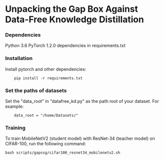 # Unpacking the Gap Box Against Data-Free Knowledge Distillation


### Dependencies

Python 3.6
PyTorch 1.2.0
dependencies in requirements.txt


### Installation
Install pytorch and other dependencies:

        pip install -r requirements.txt


### Set the paths of datasets

Set the "data_root" in "datafree_kd.py" as the path root of your dataset. For example:

        data_root = "/home/Datasets/"


### Training

To train MobileNetV2 (student model) with ResNet-34 (teacher model) on CIFAR-100, run the following command:

    bash scripts/gapssg/cifar100_resnet34_mobilenetv2.sh



